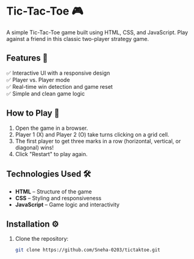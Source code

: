 # Tic-Tac-Toe 🎮  

A simple Tic-Tac-Toe game built using HTML, CSS, and JavaScript. Play against a friend in this classic two-player strategy game.  

## Features 🚀  
✅ Interactive UI with a responsive design  
✅ Player vs. Player mode  
✅ Real-time win detection and game reset  
✅ Simple and clean game logic  

## How to Play 🎯  
1. Open the game in a browser.  
2. Player 1 (X) and Player 2 (O) take turns clicking on a grid cell.  
3. The first player to get three marks in a row (horizontal, vertical, or diagonal) wins!  
4. Click "Restart" to play again.  

## Technologies Used 🛠️  
- **HTML** – Structure of the game  
- **CSS** – Styling and responsiveness  
- **JavaScript** – Game logic and interactivity   

## Installation ⚙️  
1. Clone the repository:  
   ```bash
   git clone https://github.com/Sneha-0203/tictaktoe.git
